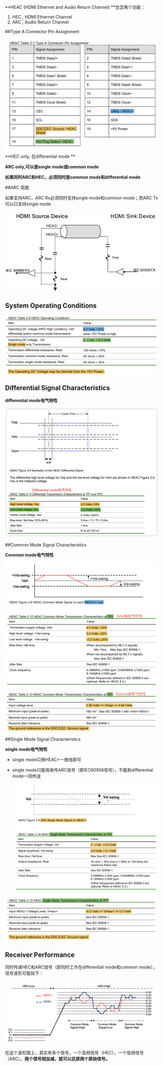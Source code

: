 **HEAC (HDMI Ethernet and Audio Return Channel) **包含两个功能：

1. HEC , HDMI Ethernet Channel
2. ARC , Audio Return Channel



##Type A Connector Pin Assignment

![Connector Pin Assignments for HEAC](./picture/Connector_Pin_Assignments_for_HEAC.png)



**HEC only, 在differential mode **

**ARC only,可以是single mode或common mode**

**如果同时ARC和HEC，必须同时是common mode和differential mode**



##ARC 简图

如果支持ARC，ARC Rx必须同时支持single mode和common mode；而ARC Tx可以只支持single mode

![ARC](./picture/ARC.png)



## System Operating Conditions

![System Operating Conditions](./picture/System_Operating_Conditions.png)



## Differential Signal Characteristics

**differential mode电气特性**

![Differential Signal Characteristics](./picture/Differential_Signal_Characteristics.png)



##Common Mode Signal Characteristics

**Common mode电气特性**

![Common Mode Transmission Characteristics at TP2](./picture/Common_Mode_Transmission_Characteristics_at_TP2.png)

![HEAC Common Mode Transmission Characteristics at TP1](./picture/HEAC_Common_Mode_Transmission_Characteristics_at_TP1.png)



##Single Mode Signal Characteristics

**single mode电气特性**

* single mode只用HEAC+一根线即可

* single mode只能用来传ARC信号（即IEC60958信号），不能和differential mode一同传送

  ![屏幕快照 2020-03-22 01.00.51](./picture/2020-03-22_01_00_51.png)

![屏幕快照 2020-03-22 01.01.28](./picture/2020-03-22_01_01_28.png)



## Receiver Performance

同时传递HEC和ARC信号（即同时工作在differential mode和common mode），信号波形可能如下：

![屏幕快照 2020-03-22 01.09.53](./picture/2020-03-22_01_09_53.png)

在这个波形图上，其实有多个信号，一个高频信号（HEC），一个低频信号（ARC）。**两个信号相加减，就可以还原两个原始信号。**


